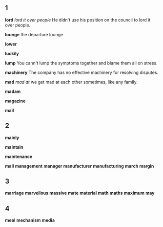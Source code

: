 ## 1
**lord** 
*lord it over people*
He didn't use his position on the council to lord it over people.

**lounge** 
the departure lounge

**lower** 

**luckily** 

**lump** 
You cann't lump the symptoms together and blame them all on stress.

**machinery** 
The company has no effective machinery for resolving disputes.

**mad**
*mad at*
we get mad at each other sometimes, like any family.

**madam** 

**magazine** 

**mail** 

## 2
**mainly** 

**maintain** 

**maintenance** 

**mall** 
**management** 
**manager** 
**manufacturer** 
**manufacturing** 
**march** 
**margin** 

## 3
**marriage** 
**marvellous** 
**massive** 
**mate** 
**material** 
**math** 
**maths** 
**maximum** 
**may** 

## 4
**meal** 
**mechanism** 
**media** 